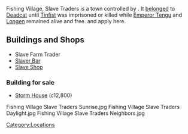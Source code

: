 Fishing Village, Slave Traders is a town controlled by [](02%20-%20Projects%20&%20Wikis/Kenshi/Kenshi%20Wiki/Kenshi%20Wiki%20Template/Slave_Traders.md). It
[belonged](Fishing_Village.md "wikilink") to [Deadcat](Deadcat.md "wikilink")
until [Tinfist](Tinfist.md "wikilink") was imprisoned or killed while
[Emperor Tengu](Emperor_Tengu.md "wikilink") and
[Longen](Longen.md "wikilink") remained alive and free. [](Empire_Southwest_Trade_Culture.md) and [](Slavers_Trade_Culture.md) apply here.

## Buildings and Shops

- Slave Farm Trader
- [Slaver Bar](Slaver_Bar.md "wikilink")
- [Slave Shop](Slave_Shop.md "wikilink")

### Building for sale

- [Storm House](Storm_House.md "wikilink") (c12,800)

Fishing Village Slave Traders Sunrise.jpg Fishing Village Slave Traders
Daylight.jpg Fishing Village Slave Traders Neighbors.jpg

[Category:Locations](Category:Locations "wikilink")